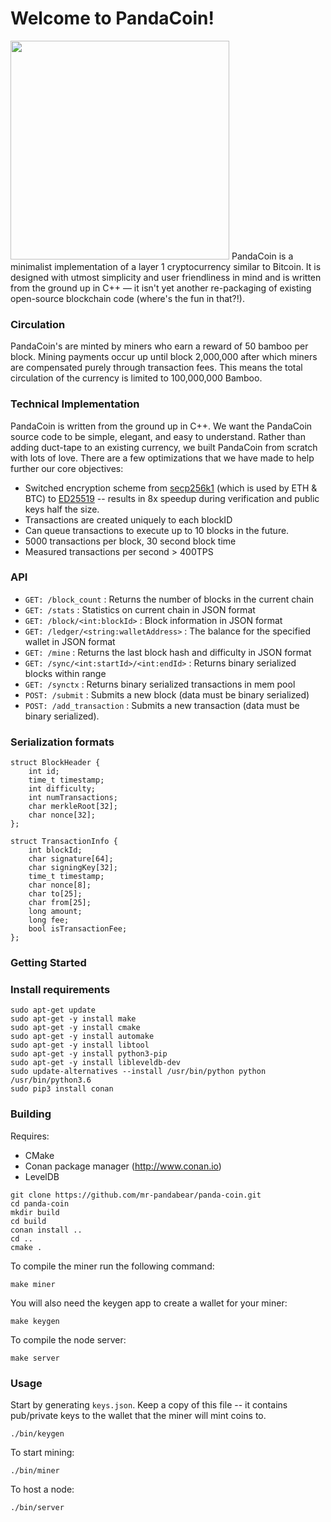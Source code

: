 Welcome to PandaCoin! 
====================
<image src="https://github.com/mr-pandabear/panda-website/blob/master/site/static/logo.png" width="350"/>
PandaCoin is a minimalist implementation of a layer 1 cryptocurrency similar to Bitcoin. It is designed with utmost simplicity and user friendliness in mind and is written from the ground up in C++ — it isn't yet another re-packaging of existing open-source blockchain code (where's the fun in that?!). 

### Circulation
PandaCoin's are minted by miners who earn a reward of 50 bamboo per block. Mining payments occur up until block 2,000,000 after which miners are compensated purely through transaction fees. This means the total circulation of the currency is limited to 100,000,000 Bamboo.


### Technical Implementation
PandaCoin is written from the ground up in C++. We want the PandaCoin source code to be simple, elegant, and easy to understand. Rather than adding duct-tape to an existing currency, we built PandaCoin from scratch with lots of love. There are a few optimizations that we have made to help further our core objectives:
* Switched encryption scheme from [secp256k1](https://github.com/bitcoin-core/secp256k1) (which is used by ETH & BTC) to [ED25519](https://ed25519.cr.yp.to/) -- results in 8x speedup during verification and public keys half the size. 
* Transactions are created uniquely to each blockID
* Can queue transactions to execute up to 10 blocks in the future.
* 5000 transactions per block, 30 second block time
* Measured transactions per second > 400TPS

### API
* `GET: /block_count` : Returns the number of blocks in the current chain
* `GET: /stats` : Statistics on current chain in JSON format
* `GET: /block/<int:blockId>` : Block information in JSON format
* `GET: /ledger/<string:walletAddress>` : The balance for the specified wallet in JSON format
* `GET: /mine` : Returns the last block hash and difficulty in JSON format
* `GET: /sync/<int:startId>/<int:endId>` : Returns binary serialized blocks within range
* `GET: /synctx` : Returns binary serialized transactions in mem pool
* `POST: /submit` : Submits a new block (data must be binary serialized)
* `POST: /add_transaction` : Submits a new transaction (data must be binary serialized).

### Serialization formats
```
struct BlockHeader {
    int id;
    time_t timestamp;
    int difficulty;
    int numTransactions;
    char merkleRoot[32];
    char nonce[32];
};
```

```
struct TransactionInfo {
    int blockId;
    char signature[64];
    char signingKey[32];
    time_t timestamp;
    char nonce[8];
    char to[25];
    char from[25];
    long amount;
    long fee;
    bool isTransactionFee;
};

```


### Getting Started
### Install requirements
```
sudo apt-get update
sudo apt-get -y install make  
sudo apt-get -y install cmake  
sudo apt-get -y install automake
sudo apt-get -y install libtool
sudo apt-get -y install python3-pip
sudo apt-get -y install libleveldb-dev
sudo update-alternatives --install /usr/bin/python python /usr/bin/python3.6
sudo pip3 install conan
```

### Building
Requires:
* CMake
* Conan package manager (http://www.conan.io)
* LevelDB
```
git clone https://github.com/mr-pandabear/panda-coin.git
cd panda-coin
mkdir build
cd build
conan install ..
cd ..
cmake .
```
To compile the miner run the following command:
```
make miner
```
You will also need the keygen app to create a wallet for your miner:
```
make keygen
```

To compile the node server:
```
make server
```

### Usage
Start by generating `keys.json`. Keep a copy of this file -- it contains pub/private keys to the wallet that the miner will mint coins to.
```
./bin/keygen
```

To start mining:
```
./bin/miner
```

To host a node:
```
./bin/server
```







